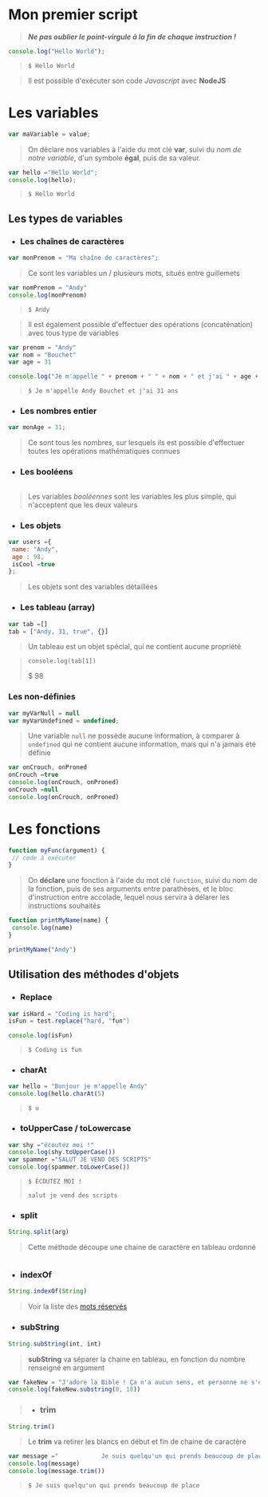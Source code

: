 # Mon premier script
> ***Ne pas oublier le point-virgule à la fin de chaque instruction !***
```js
console.log("Hello World");
```
> `$ Hello World`

> Il est possible d'exécuter son code *Javascript* avec **NodeJS**
# Les variables
```js
var maVariable = value;
```
> 
> On déclare nos variables à l'aide du mot clé **var**, suivi du *nom de notre variable*, d'un symbole **égal**, puis de sa valeur.
> 

```js
var hello ="Hello World";
console.log(hello);
```
> `$ Hello World`


## Les types de variables
* ### Les chaînes de caractères
```js
var monPrenom = "Ma chaîne de caractères";
```
> Ce sont les variables un / plusieurs mots, situés entre guillemets
```js
var nomPrenom = "Andy"
console.log(monPrenom)
```
> `$ Andy`


> Il est également possible d'effectuer des opérations (concaténation) avec tous type de variables
```js
var prenom = "Andy"
var nom = "Bouchet"
var age = 31

console.log("Je m'appelle " + prenom + " " + nom + " et j'ai " + age + " ans")
```
> `$ Je m'appelle Andy Bouchet et j'ai 31 ans`
* ### Les nombres entier
```js
var monAge = 31;
```
> Ce sont tous les nombres, sur lesquels ils est possible d'effectuer toutes les opérations mathématiques connues
* ### Les booléens
```js

```
> Les variables *booléennes* sont les variables les plus simple, qui n'acceptent que les deux valeurs 
* ### Les objets
```js
var users ={
 name: "Andy",
 age : 98,
 isCool =true
};
```
> Les objets sont des variables détaillées

* ### Les tableau (array)
```js
var tab =[]
tab = ["Andy, 31, true", {}]
```
> Un tableau est un objet spécial, qui ne contient aucune propriété

> `console.log(tab[1])`
>
> $ 98
### Les non-définies
```js
var myVarNull = null
var myVarUndefined = undefined;
```
> Une variable `null` ne possède aucune information, à comparer à `undefined` qui ne contient aucune information, mais qui n'a jamais été définie
```js
var onCrouch, onProned
onCrouch =true
console.log(onCrouch, onProned)
onCrouch =null
console.log(onCrouch, onProned)
```
# Les fonctions
```js
function myFunc(argument) {
 // code à exécuter
}
```
> On **déclare** une fonction à l'aide du mot clé `function`, suivi du nom de la fonction, puis de ses arguments entre parathèses, et le bloc d'instruction entre accolade, lequel nous servira à délarer les instructions souhaités

```js
function printMyName(name) {
 console.log(name)
}

printMyName("Andy")
```
## Utilisation des méthodes d'objets
* ### Replace
```js
var isHard = "Coding is hard";
isFun = test.replace("hard, "fun")

console.log(isFun)
```
> `$ Coding is fun`

* ### charAt
```js
var hello = "Bonjour je m'appelle Andy"
console.log(hello.charAt(5)
```
> `$ u`

* ### toUpperCase / toLowercase
```js
var shy ="écoutez moi !"
console.log(shy.toUpperCase())
var spammer ="SALUT JE VEND DES SCRIPTS"
console.log(spammer.toLowerCase())
```
> `$ ÉCOUTEZ MOI !`
>
> `salut je vend des scripts`

* ### split
```js
String.split(arg)
```
> Cette méthode découpe une chaine de caractère en tableau ordonné
```js

```
* ### indexOf
```js
String.indexOf(String)
```
> Voir la liste des [mots réservés](https://www.w3schools.com/js/js_reserved.asp)

* ### subString
```js
String.subString(int, int)
```
> **subString** va séparer la chaine en tableau, en fonction du nombre renseigné en argument
```js
var fakeNew = "J'adore la Bible ! Ça n'a aucun sens, et personne ne s'est posé la question !"
console.log(fakeNew.substring(0, 18))
```

> * ### trim
```js
String.trim()
```
> Le **trim** va retirer les blancs en début et fin de chaine de caractère
```js
var message ="            Je suis quelqu'un qui prends beaucoup de place             "
console.log(message)
console.log(message.trim())
```
> `$ Je suis quelqu'un qui prends beaucoup de place`

